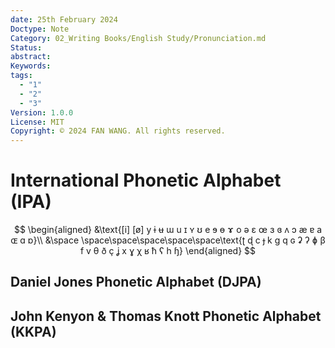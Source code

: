 ```yaml
---
date: 25th February 2024
Doctype: Note
Category: 02_Writing Books/English Study/Pronunciation.md
Status: 
abstract: 
Keywords: 
tags:
  - "1"
  - "2"
  - "3"
Version: 1.0.0
License: MIT
Copyright: © 2024 FAN WANG. All rights reserved.
---
```

# International Phonetic Alphabet (IPA)
$$
\begin{aligned}
&\text{[i] [ø] y ɨ ʉ ɯ u ɪ ʏ ʊ e ɘ ɵ ɤ o ə ɛ œ ɜ ɞ ʌ ɔ æ ɐ a ɶ ɑ ɒ}\\
&\space \space\space\space\space\space\text{ʈ ɖ c ɟ k ɡ q ɢ ʡ ʔ ɸ β f v θ ð ç ʝ x ɣ χ ʁ ħ ʕ h ɧ}
\end{aligned}
$$
## Daniel Jones Phonetic Alphabet (DJPA)
## John Kenyon & Thomas Knott Phonetic Alphabet (KKPA)
